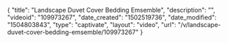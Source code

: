 {
    "title": "Landscape Duvet Cover Bedding Emsemble",
    "description": "",
    "videoid": "109973267",
    "date_created": "1502519736",
    "date_modified": "1504803843",
    "type": "captivate",
    "layout": "video",
    "url": "\/v\/landscape-duvet-cover-bedding-emsemble\/109973267"
}